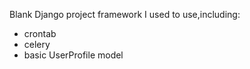 Blank Django project framework I used to use,including:
- crontab
- celery
- basic UserProfile model
